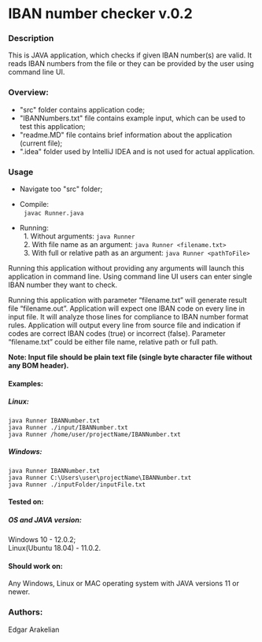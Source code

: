 # IBAN number checker v.0.2

### Description
This is JAVA application, which checks if given IBAN number(s) are valid.
It reads IBAN numbers from the file or they can be provided by the user
using command line UI.

### Overview:
- "src" folder contains application code;
- "IBANNumbers.txt" file contains example input, which can be used to test this application;
- "readme.MD" file contains brief information about the application (current file);
- ".idea" folder used by IntelliJ IDEA and is not used for actual application.

    
### Usage
- Navigate too "src" folder;

- Compile:\
                &nbsp; ``javac Runner.java``
- Running:\
&nbsp; 1. Without arguments:   ``java Runner``\
&nbsp; 2. With file name as an argument:   ``java Runner <filename.txt>``\
&nbsp; 3. With full or relative path as an argument:   ``java Runner <pathToFile>``


Running this application without providing any arguments will launch
this application in command line. Using command line UI
users can enter single IBAN number they want to check.

Running this application with parameter “filename.txt” will 
generate result file “filename.out”. 
Application will expect one IBAN code on every line in 
input file. It will analyze those lines for compliance
to IBAN number format rules. Application will 
output every line from source file and indication if codes 
are correct IBAN codes (true) or incorrect (false). 
Parameter “filename.txt” could be either file name, 
relative path or full path.

**Note: Input file should be plain text file (single byte character file without any BOM header).**

#### Examples:

##### Linux:
``java Runner IBANNumber.txt``\
``java Runner ./input/IBANNumber.txt ``\
``java Runner /home/user/projectName/IBANNumber.txt``
##### Windows:
``java Runner IBANNumber.txt``\
``java Runner C:\Users\user\projectName\IBANNumber.txt``\
``java Runner ./inputFolder/inputFile.txt``



#### Tested on:
##### OS and JAVA version:
Windows 10 - 12.0.2;\
Linux(Ubuntu 18.04) - 11.0.2.

#### Should work on:
Any Windows, Linux or MAC operating system with JAVA versions 11 or newer.

### Authors:
Edgar Arakelian